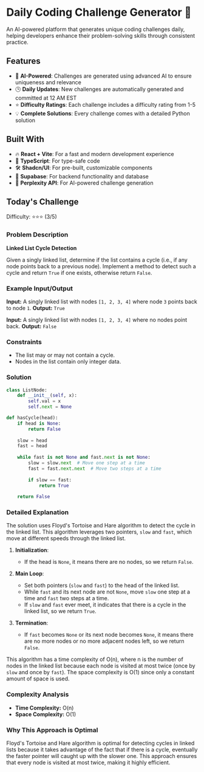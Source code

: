 # Daily Coding Challenge Generator 🚀

An AI-powered platform that generates unique coding challenges daily, helping developers enhance their problem-solving skills through consistent practice.

## Features

- 🤖 **AI-Powered**: Challenges are generated using advanced AI to ensure uniqueness and relevance
- 🕒 **Daily Updates**: New challenges are automatically generated and committed at 12 AM EST
- ⭐ **Difficulty Ratings**: Each challenge includes a difficulty rating from 1-5
- 💡 **Complete Solutions**: Every challenge comes with a detailed Python solution

## Built With

- 🔥 **React + Vite**: For a fast and modern development experience
- 🔷 **TypeScript**: For type-safe code
- 🛠️ **Shadcn/UI**: For pre-built, customizable components
- 🔌 **Supabase**: For backend functionality and database
- 🤖 **Perplexity API**: For AI-powered challenge generation

## Today's Challenge

Difficulty: ⭐⭐⭐ (3/5)

### Problem Description

**Linked List Cycle Detection**

Given a singly linked list, determine if the list contains a cycle (i.e., if any node points back to a previous node). Implement a method to detect such a cycle and return `True` if one exists, otherwise return `False`.

### Example Input/Output

**Input:** A singly linked list with nodes `[1, 2, 3, 4]` where node `3` points back to node `1`.
**Output:** `True`

**Input:** A singly linked list with nodes `[1, 2, 3, 4]` where no nodes point back.
**Output:** `False`

### Constraints

- The list may or may not contain a cycle.
- Nodes in the list contain only integer data.

### Solution

```python
class ListNode:
    def __init__(self, x):
        self.val = x
        self.next = None

def hasCycle(head):
    if head is None:
        return False
    
    slow = head
    fast = head
    
    while fast is not None and fast.next is not None:
        slow = slow.next  # Move one step at a time
        fast = fast.next.next  # Move two steps at a time
        
        if slow == fast:
            return True
    
    return False
```

### Detailed Explanation

The solution uses Floyd's Tortoise and Hare algorithm to detect the cycle in the linked list. This algorithm leverages two pointers, `slow` and `fast`, which move at different speeds through the linked list.

1. **Initialization**:
   - If the head is `None`, it means there are no nodes, so we return `False`.

2. **Main Loop**:
   - Set both pointers (`slow` and `fast`) to the head of the linked list.
   - While `fast` and its next node are not `None`, move `slow` one step at a time and `fast` two steps at a time.
   - If `slow` and `fast` ever meet, it indicates that there is a cycle in the linked list, so we return `True`.

3. **Termination**:
   - If `fast` becomes `None` or its next node becomes `None`, it means there are no more nodes or no more adjacent nodes left, so we return `False`.

This algorithm has a time complexity of O(n), where n is the number of nodes in the linked list because each node is visited at most twice (once by `slow` and once by `fast`). The space complexity is O(1) since only a constant amount of space is used.

### Complexity Analysis

- **Time Complexity:** O(n)
- **Space Complexity:** O(1)

### Why This Approach is Optimal

Floyd's Tortoise and Hare algorithm is optimal for detecting cycles in linked lists because it takes advantage of the fact that if there is a cycle, eventually the faster pointer will caught up with the slower one. This approach ensures that every node is visited at most twice, making it highly efficient.